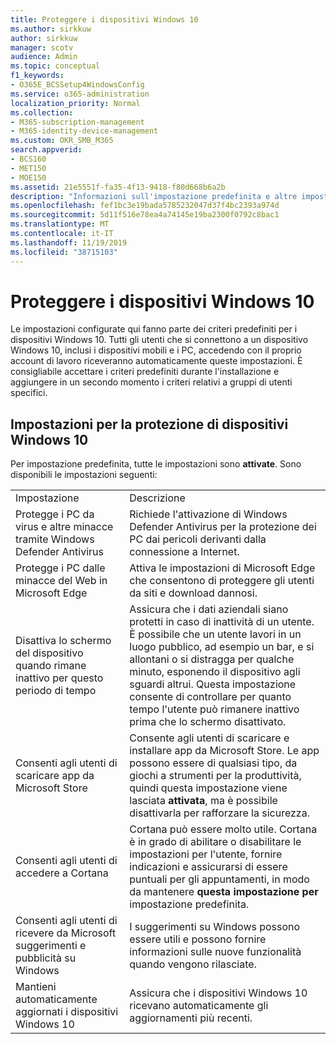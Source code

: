 ```yaml
---
title: Proteggere i dispositivi Windows 10
ms.author: sirkkuw
author: sirkkuw
manager: scotv
audience: Admin
ms.topic: conceptual
f1_keywords:
- O365E_BCSSetup4WindowsConfig
ms.service: o365-administration
localization_priority: Normal
ms.collection:
- M365-subscription-management
- M365-identity-device-management
ms.custom: OKR_SMB_M365
search.appverid:
- BCS160
- MET150
- MOE150
ms.assetid: 21e5551f-fa35-4f13-9418-f80d668b6a2b
description: "Informazioni sull'impostazione predefinita e altre impostazioni per proteggere i dispositivi Windows 10. "
ms.openlocfilehash: fef1bc3e19bada5785232047d37f4bc2393a974d
ms.sourcegitcommit: 5d11f516e78ea4a74145e19ba2300f0792c8bac1
ms.translationtype: MT
ms.contentlocale: it-IT
ms.lasthandoff: 11/19/2019
ms.locfileid: "38715103"
---
```

# <a name="secure-windows-10-devices"></a>Proteggere i dispositivi Windows 10

Le impostazioni configurate qui fanno parte dei criteri predefiniti per i dispositivi Windows 10. Tutti gli utenti che si connettono a un dispositivo Windows 10, inclusi i dispositivi mobili e i PC, accedendo con il proprio account di lavoro riceveranno automaticamente queste impostazioni. È consigliabile accettare i criteri predefiniti durante l'installazione e aggiungere in un secondo momento i criteri relativi a gruppi di utenti specifici.
  
## <a name="settings-to-secure-windows-10-devices"></a>Impostazioni per la protezione di dispositivi Windows 10

Per impostazione predefinita, tutte le impostazioni sono **attivate**. Sono disponibili le impostazioni seguenti:
  
|||
|:-----|:-----|
|Impostazione  <br/> |Descrizione  <br/> |
|Protegge i PC da virus e altre minacce tramite Windows Defender Antivirus  <br/> |Richiede l'attivazione di Windows Defender Antivirus per la protezione dei PC dai pericoli derivanti dalla connessione a Internet.  <br/> |
|Protegge i PC dalle minacce del Web in Microsoft Edge  <br/> |Attiva le impostazioni di Microsoft Edge che consentono di proteggere gli utenti da siti e download dannosi.  <br/> |
|Disattiva lo schermo del dispositivo quando rimane inattivo per questo periodo di tempo  <br/> |Assicura che i dati aziendali siano protetti in caso di inattività di un utente. È possibile che un utente lavori in un luogo pubblico, ad esempio un bar, e si allontani o si distragga per qualche minuto, esponendo il dispositivo agli sguardi altrui. Questa impostazione consente di controllare per quanto tempo l'utente può rimanere inattivo prima che lo schermo disattivato.  <br/> |
|Consenti agli utenti di scaricare app da Microsoft Store  <br/> |Consente agli utenti di scaricare e installare app da Microsoft Store. Le app possono essere di qualsiasi tipo, da giochi a strumenti per la produttività, quindi questa impostazione viene lasciata **attivata**, ma è possibile disattivarla per rafforzare la sicurezza.  <br/> |
|Consenti agli utenti di accedere a Cortana  <br/> |Cortana può essere molto utile. Cortana è in grado di abilitare o disabilitare le impostazioni per l'utente, fornire indicazioni e assicurarsi di essere puntuali per gli appuntamenti, in modo da mantenere **questa impostazione per** impostazione predefinita.  <br/> |
|Consenti agli utenti di ricevere da Microsoft suggerimenti e pubblicità su Windows  <br/> |I suggerimenti su Windows possono essere utili e possono fornire informazioni sulle nuove funzionalità quando vengono rilasciate.  <br/> |
|Mantieni automaticamente aggiornati i dispositivi Windows 10  <br/> |Assicura che i dispositivi Windows 10 ricevano automaticamente gli aggiornamenti più recenti.  <br/> |
   

